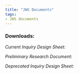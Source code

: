 ```yaml
---
title: "JWS Documents"
tags:
- JWS documents
---
```

### Downloads: 
_Current Inquiry Design Sheet:_

<script src="https://apps.elfsight.com/p/platform.js" defer></script>
<div class="elfsight-app-61219682-8d32-4318-b85c-7e174ed0545c"></div>

_Preliminary Research Document:_

<script src="https://apps.elfsight.com/p/platform.js" defer></script>
<div class="elfsight-app-6ed08ae7-5028-4c7c-82c8-881596049812"></div>

_Deprecated Inquiry Design Sheet:_

<script src="https://apps.elfsight.com/p/platform.js" defer></script>
<div class="elfsight-app-4e7aa24b-cafa-4bc4-bdd8-6a1236572023"></div>






